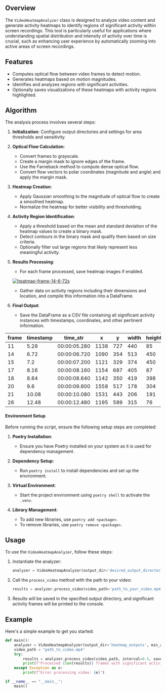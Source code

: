 ## Overview

The `VideoHeatmapAnalyzer` class is designed to analyze video content and generate activity heatmaps to identify regions of significant activity within screen recordings. This tool is particularly useful for applications where understanding spatial distribution and intensity of activity over time is crucial, such as enhancing user experience by automatically zooming into active areas of screen recordings.

## Features

- Computes optical flow between video frames to detect motion.
- Generates heatmaps based on motion magnitudes.
- Identifies and analyzes regions with significant activities.
- Optionally saves visualizations of these heatmaps with activity regions highlighted.

## Algorithm

The analysis process involves several steps:

1. **Initialization**: Configure output directories and settings for area thresholds and sensitivity.

2. **Optical Flow Calculation**:

   - Convert frames to grayscale.
   - Create a margin mask to ignore edges of the frame.
   - Use the Farneback method to compute dense optical flow.
   - Convert flow vectors to polar coordinates (magnitude and angle) and apply the margin mask.

3. **Heatmap Creation**:

   - Apply Gaussian smoothing to the magnitude of optical flow to create a smoothed heatmap.
   - Normalize the heatmap for better visibility and thresholding.

4. **Activity Region Identification**:

   - Apply a threshold based on the mean and standard deviation of the heatmap values to create a binary mask.
   - Detect contours in the binary mask and qualify them based on size criteria.
   - Optionally filter out large regions that likely represent less meaningful activity.

5. **Results Processing**:

   - For each frame processed, save heatmap images if enabled.

   <a href="https://ibb.co/kyqQTFx"><img src="https://i.ibb.co/FW8g1tK/heatmap-frame-14-6-72s.png" alt="heatmap-frame-14-6-72s" border="0"></a>

   - Gather data on activity regions including their dimensions and location, and compile this information into a DataFrame.

6. **Final Output**:

   - Save the DataFrame as a CSV file containing all significant activity instances with timestamps, coordinates, and other pertinent information.

| frame | timestamp | time_str     | x    | y   | width | height | focus | area_percentage    | activity_roi_count |
| ----- | --------- | ------------ | ---- | --- | ----- | ------ | ----- | ------------------ | ------------------ |
| 11    | 5.28      | 00:00:05.280 | 1138 | 727 | 440   | 85     | True  | 2.012310606060606  | 1                  |
| 14    | 6.72      | 00:00:06.720 | 1090 | 354 | 513   | 450    | True  | 12.420906508264462 | 2                  |
| 15    | 7.2       | 00:00:07.200 | 1121 | 329 | 374   | 450    | True  | 9.055397727272727  | 45                 |
| 17    | 8.16      | 00:00:08.160 | 1154 | 687 | 405   | 87     | True  | 1.8958225723140496 | 5                  |
| 18    | 8.64      | 00:00:08.640 | 1142 | 350 | 419   | 398    | True  | 8.972645488980715  | 4                  |
| 20    | 9.6       | 00:00:09.600 | 1558 | 517 | 178   | 304    | True  | 2.911501377410468  | 1                  |
| 21    | 10.08     | 00:00:10.080 | 1531 | 443 | 206   | 191    | True  | 2.11701532369146   | 23                 |
| 26    | 12.48     | 00:00:12.480 | 1195 | 589 | 315   | 76     | True  | 1.2880940082644627 | 3                  |

#### Environment Setup

Before running the script, ensure the following setup steps are completed:

1. **Poetry Installation**:

   - Ensure you have Poetry installed on your system as it is used for dependency management.

2. **Dependency Setup**:

   - Run `poetry install` to install dependencies and set up the environment.

3. **Virtual Environment**:

   - Start the project environment using `poetry shell` to activate the `.venv`.

4. **Library Management**:

   - To add new libraries, use `poetry add <package>`.
   - To remove libraries, use `poetry remove <package>`.

## Usage

To use the `VideoHeatmapAnalyzer`, follow these steps:

1. Instantiate the analyzer:

   ```python
   analyzer = VideoHeatmapAnalyzer(output_dir='desired_output_directory', min_area=100, sensitivity=0.5)
   ```

2. Call the `process_video` method with the path to your video:

   ```python
   results = analyzer.process_video(video_path='path_to_your_video.mp4', interval=0.5, save_heatmaps=True)
   ```

3. Results will be saved in the specified output directory, and significant activity frames will be printed to the console.

## Example

Here's a simple example to get you started:

```python
def main():
    analyzer = VideoHeatmapAnalyzer(output_dir='heatmap_outputs', min_area=100, sensitivity=0.5)
    video_path = "path_to_video.mp4"
    try:
        results = analyzer.process_video(video_path, interval=0.5, save_heatmaps=True)
        print(f"Processed {len(results)} frames with significant activity.")
    except Exception as e:
        print(f"Error processing video: {e}")

if __name__ == "__main__":
    main()
```
